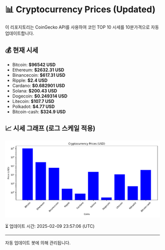 
# 📊 Cryptocurrency Prices (Updated)

이 리포지토리는 CoinGecko API를 사용하여 코인 TOP 10 시세를 10분가격으로 자동 업데이트합니다.

## 💰 현재 시세
- Bitcoin: **$96542 USD**
- Ethereum: **$2632.31 USD**
- Binancecoin: **$617.31 USD**
- Ripple: **$2.4 USD**
- Cardano: **$0.682901 USD**
- Solana: **$200.43 USD**
- Dogecoin: **$0.249314 USD**
- Litecoin: **$107.7 USD**
- Polkadot: **$4.77 USD**
- Bitcoin-cash: **$324.9 USD**

## 📈 시세 그래프 (로그 스케일 적용)
![Crypto Prices](crypto_prices.png)

⏳ 업데이트 시간: 2025-02-09 23:57:06 (UTC)

---
자동 업데이트 봇에 의해 관리됩니다.
